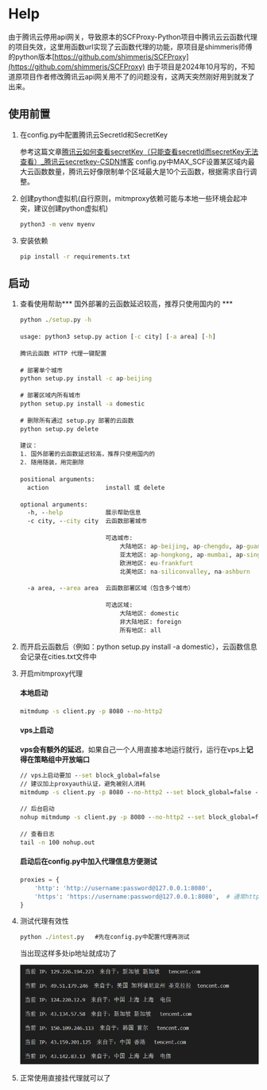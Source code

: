 # Help
由于腾讯云停用api网关，导致原本的SCFProxy-Python项目中腾讯云云函数代理的项目失效，这里用函数url实现了云函数代理的功能，原项目是shimmeris师傅的python版本[https://github.com/shimmeris/SCFProxy](https://github.com/shimmeris/SCFProxy)
由于项目是2024年10月写的，不知道原项目作者修改腾讯云api网关用不了的问题没有，这两天突然刚好用到就发了出来。
## 使用前置

1. 在config.py中配置腾讯云SecretId和SecretKey

    参考这篇文章[腾讯云如何查看secretKey（只能查看secretId而secretKey无法查看）_腾讯云secretkey-CSDN博客](https://blog.csdn.net/lightlyg/article/details/137376702)
    config.py中MAX_SCF设置某区域内最大云函数数量，腾讯云好像限制单个区域最大是10个云函数，根据需求自行调整。
2. 创建python虚拟机(自行原则，mitmproxy依赖可能与本地一些环境会起冲突，建议创建python虚拟机)
    ```cmd
    python3 -m venv myenv

3. 安装依赖

   ```cmd
   pip install -r requirements.txt
   ```

## 启动

1. 查看使用帮助*** 国外部署的云函数延迟较高，推荐只使用国内的 ***

   ```cmd
   python ./setup.py -h
   
   usage: python3 setup.py action [-c city] [-a area] [-h]
   
   腾讯云函数 HTTP 代理一键配置
   
   # 部署单个城市
   python setup.py install -c ap-beijing
   
   # 部署区域内所有城市
   python setup.py install -a domestic
   
   # 删除所有通过 setup.py 部署的云函数
   python setup.py delete
   
   建议：
   1. 国外部署的云函数延迟较高，推荐只使用国内的
   2. 随用随装，用完删除
   
   positional arguments:
     action                install 或 delete
   
   optional arguments:
     -h, --help            展示帮助信息
     -c city, --city city  云函数部署城市
   
                           可选城市:
                               大陆地区: ap-beijing, ap-chengdu, ap-guangzhou, ap-shanghai, ap-nanjing
                               亚太地区: ap-hongkong, ap-mumbai, ap-singapore, ap-bangkok, ap-seoul, ap-tokyo
                               欧洲地区: eu-frankfurt
                               北美地区: na-siliconvalley, na-ashburn
   
     -a area, --area area  云函数部署区域（包含多个城市）
   
                           可选区域:
                               大陆地区: domestic
                               非大陆地区: foreign
                               所有地区: all
   ```

2. 而开启云函数后（例如：python setup.py install -a domestic），云函数信息会记录在cities.txt文件中

3. 开启mitmproxy代理

   #### 本地启动

   ```cmd
   mitmdump -s client.py -p 8080 --no-http2
   ```

   #### vps上启动

   **vps会有额外的延迟**，如果自己一个人用直接本地运行就行，运行在vps上**记得在策略组中开放端口**
   
   ``` cmd
   // vps上启动要加 --set block_global=false
   // 建议加上proxyauth认证，避免被别人消耗
   mitmdump -s client.py -p 8080 --no-http2 --set block_global=false --proxyauth "username:password"
   
   // 后台启动
   nohup mitmdump -s client.py -p 8080 --no-http2 --set block_global=false --proxyauth "username:password" &
   
   // 查看日志
   tail -n 100 nohup.out
   ```
   #### 启动后在config.py中加入代理信息方便测试
   
   ```python
   proxies = {
       'http': 'http://username:password@127.0.0.1:8080',
       'https': 'https://username:password@127.0.0.1:8080',  # 通常https代理也使用http协议
   }
   ```
   
4. 测试代理有效性

   ```cmd
   python ./intest.py   #先在config.py中配置代理再测试
   ```
   
   当出现这样多处ip地址就成功了
   
   ![image-20250303012252932](./img/image-20250303012252932.png)

5. 正常使用直接挂代理就可以了

